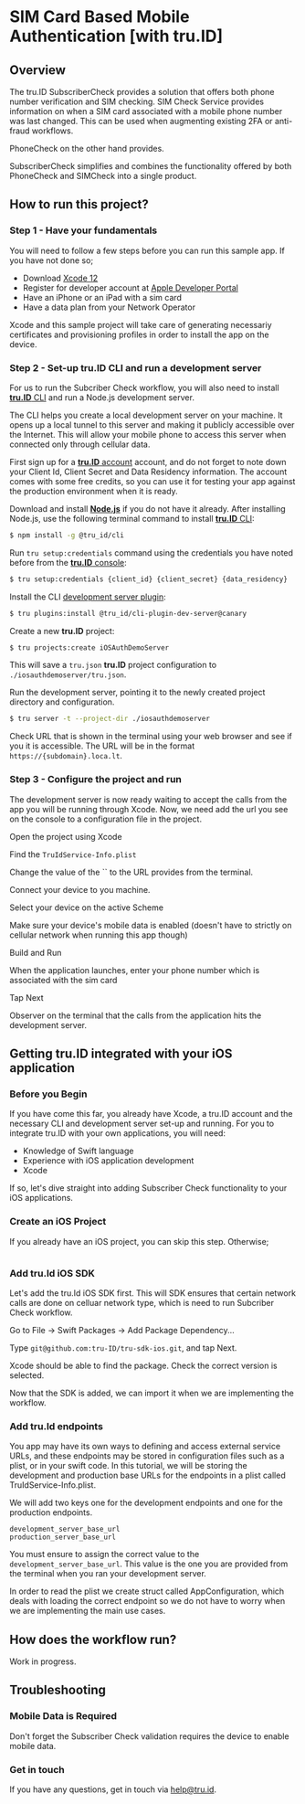 # SIM Card Based Mobile Authentication [with tru.ID]

## Overview
The tru.ID SubscriberCheck provides a solution that offers both phone number verification and SIM checking. SIM Check Service provides information on when a SIM card associated with a mobile phone number was last changed. This can be used when augmenting existing 2FA or anti-fraud workflows.

PhoneCheck on the other hand provides.

SubscriberCheck simplifies and combines the functionality offered by both PhoneCheck and SIMCheck into a single product.

## How to run this project?

### Step 1 - Have your fundamentals
You will need to follow a few steps before you can run this sample app. If you have not done so;
- Download  [Xcode 12](https://developer.apple.com/xcode/)
- Register for developer account at [Apple Developer Portal](https://developer.apple.com/account/)
- Have an iPhone or an iPad with a sim card
- Have a data plan from your Network Operator

Xcode and this sample project will take care of generating necessariy certificates and provisioning profiles in order to install the app on the device.

### Step 2 - Set-up tru.ID CLI and run a development server
For us to run the Subcriber Check workflow, you will also need to install [**tru.ID** CLI](https://github.com/tru-ID/cli)  and run a Node.js development server.

The CLI helps you create a local development server on your machine. It opens up a local tunnel to this server and making it publicly accessible over the Internet. This will allow your mobile phone to access this server when connected only through cellular data. 

First sign up for a [**tru.ID** account](https://developer.tru.id/signup) account, and do not forget to note down your Client Id, Client Secret and Data Residency information. The account comes with some free credits, so you can use it for testing your app against the production environment when it is ready.

Download and install [**Node.js**](https://nodejs.org/en/download/) if you do not have it already. After installing Node.js, use the following terminal command to install [**tru.ID** CLI](https://github.com/tru-ID/cli):

```bash
$ npm install -g @tru_id/cli
```

Run `tru setup:credentials` command using the credentials you have noted before from the [**tru.ID** console](https://developer.tru.id/console):

```bash
$ tru setup:credentials {client_id} {client_secret} {data_residency}
```

Install the CLI [development server plugin](https://github.com/tru-ID/cli-plugin-dev-server):

```bash
$ tru plugins:install @tru_id/cli-plugin-dev-server@canary
```

Create a new **tru.ID** project:

```bash
$ tru projects:create iOSAuthDemoServer
```

This will save a `tru.json` **tru.ID** project configuration to `./iosauthdemoserver/tru.json`.

Run the development server, pointing it to the newly created project directory and configuration.

```bash
$ tru server -t --project-dir ./iosauthdemoserver
```

Check URL that is shown in the terminal using your web browser and see if you it is accessible. The URL will be in the format `https://{subdomain}.loca.lt`.

### Step 3 - Configure the project and run
The development server is now ready waiting to accept the calls from the app you will be running through Xcode. Now, we need add the url you see on the console to a configuration file in the project.

Open the project using Xcode

Find the `TruIdService-Info.plist`

Change the value of the `` to the URL provides from the terminal.

Connect your device to you machine.

Select your device on the active Scheme

Make sure your device's mobile data is enabled (doesn't have to strictly on cellular network when running this app though) 

Build and Run

When the application launches, enter your phone number which is associated with the sim card

Tap Next

Observer on the terminal that the calls from the application hits the development server.


## Getting **tru.ID** integrated with your iOS application

### Before you Begin
If you have come this far, you already have Xcode, a tru.ID account and the necessary CLI and development server set-up and running. For you to integrate tru.ID with your own applications, you will need:

- Knowledge of Swift language
- Experience with iOS application development 
- Xcode

If so, let's dive straight into adding Subscriber Check functionality to your iOS applications.

### Create an iOS Project
If you already have an iOS project, you can skip this step. Otherwise;

```swift

```

### Add tru.Id iOS SDK
Let's add the tru.Id iOS SDK first. This will SDK ensures that certain network calls are done on celluar network type, which is need to run Subcriber Check workflow.

Go to File -> Swift Packages -> Add Package Dependency...

Type `git@github.com:tru-ID/tru-sdk-ios.git`, and tap Next.

Xcode should be able to find the package. Check the correct version is selected.

Now that the SDK is added, we can import it when we are implementing the workflow.

### Add tru.Id endpoints
You app may have its own ways to defining and access external service URLs, and these endpoints may be stored in configuration files such as a plist, or in your swift code. In this tutorial, we will be storing the development and production base URLs for the endpoints in a plist called TruIdService-Info.plist.

We will add two keys one for the development endpoints and one for the production endpoints.

```
development_server_base_url
production_server_base_url

```
You must ensure to assign the correct value to the `development_server_base_url`. This value is the one you are provided from the terminal when you ran your development server.

In order to read the plist we create struct called AppConfiguration, which deals with loading the correct endpoint so we do not have to worry when we are implementing the main use cases.

## How does the workflow run?

Work in progress.


## Troubleshooting
### Mobile Data is Required

Don't forget the Subscriber Check validation requires the device to enable mobile data.

### Get in touch

If you have any questions, get in touch via [help@tru.id](mailto:help@tru.id).

